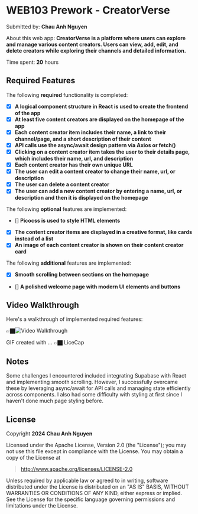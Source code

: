 # WEB103 Prework - **CreatorVerse**

Submitted by: **Chau Anh Nguyen**

About this web app: **CreatorVerse is a platform where users can explore and manage various content creators. Users can view, add, edit, and delete creators while exploring their channels and detailed information.**

Time spent: **20** hours

## Required Features

The following **required** functionality is completed:

- [x] **A logical component structure in React is used to create the frontend of the app**
- [x] **At least five content creators are displayed on the homepage of the app**
- [x] **Each content creator item includes their name, a link to their channel/page, and a short description of their content**
- [x] **API calls use the async/await design pattern via Axios or fetch()**
- [x] **Clicking on a content creator item takes the user to their details page, which includes their name, url, and description**
- [x] **Each content creator has their own unique URL**
- [x] **The user can edit a content creator to change their name, url, or description**
- [x] **The user can delete a content creator**
- [x] **The user can add a new content creator by entering a name, url, or description and then it is displayed on the homepage**

The following **optional** features are implemented:

- [] **Picocss is used to style HTML elements**
- [x] **The content creator items are displayed in a creative format, like cards instead of a list**
- [x] **An image of each content creator is shown on their content creator card**

The following **additional** features are implemented:

- [x] **Smooth scrolling between sections on the homepage**
- [] **A polished welcome page with modern UI elements and buttons**

## Video Walkthrough

Here's a walkthrough of implemented required features:

👉🏿<img src='https://i.imgur.com/4iUzghk.gif' title='Video Walkthrough' width='' alt='Video Walkthrough' />

GIF created with ...  👉🏿 LiceCap

## Notes

Some challenges I encountered included integrating Supabase with React and implementing smooth scrolling. However, I successfully overcame these by leveraging async/await for API calls and managing state efficiently across components. I also had some difficulty with styling at first since I haven't done much page styling before.

## License

Copyright **2024** **Chau Anh Nguyen**

Licensed under the Apache License, Version 2.0 (the "License"); you may not use this file except in compliance with the License. You may obtain a copy of the License at

> http://www.apache.org/licenses/LICENSE-2.0

Unless required by applicable law or agreed to in writing, software distributed under the License is distributed on an "AS IS" BASIS, WITHOUT WARRANTIES OR CONDITIONS OF ANY KIND, either express or implied. See the License for the specific language governing permissions and limitations under the License.
